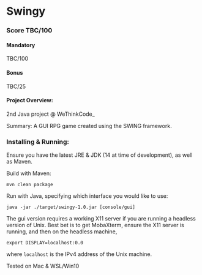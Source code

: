 # Swingy

### Score TBC/100
#### Mandatory
TBC/100

#### Bonus
TBC/25

#### Project Overview:
2nd Java project @ WeThinkCode_

Summary: A GUI RPG game created using the SWING framework.

### Installing & Running:
Ensure you have the latest JRE & JDK (14 at time of development), as well as Maven.

Build with Maven:
```
mvn clean package
```

Run with Java, specifying which interface you would like to use:
```
java -jar ./target/swingy-1.0.jar [console/gui]
```

The gui version requires a working X11 server if you are running a headless version of Unix.
Best bet is to get MobaXterm, ensure the X11 server is running, and then on the headless machine,
```
export DISPLAY=localhost:0.0
```
where `localhost` is the IPv4 address of the Unix machine.

Tested on Mac & WSL/Win10
